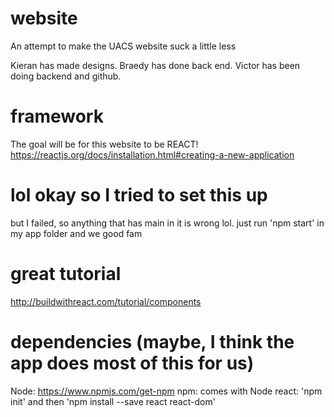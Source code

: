 # website
An attempt to make the UACS website suck a little less

Kieran has made designs. Braedy has done back end. Victor has been doing backend and github.

# framework
The goal will be for this website to be REACT!
https://reactjs.org/docs/installation.html#creating-a-new-application

# lol okay so I tried to set this up
but I failed, so anything that has main in it is wrong lol. just run 'npm start' in my app folder and we good fam

# great tutorial
http://buildwithreact.com/tutorial/components

# dependencies (maybe, I think the app does most of this for us)
Node: https://www.npmjs.com/get-npm
npm: comes with Node
react: 'npm init' and then 'npm install --save react react-dom'
